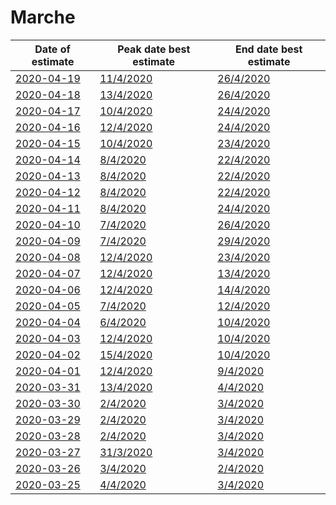 # Marche

|Date of estimate|Peak date best estimate|End date best estimate|
|----|----|----|
|[2020-04-19](2020-04-19/README.md)|[11/4/2020](2020-04-19/COVID-19_marche_j13_2020-04-19.md)|[26/4/2020](2020-04-19/COVID-19_marche_j13_2020-04-19.md)|
|[2020-04-18](2020-04-18/README.md)|[13/4/2020](2020-04-18/COVID-19_marche_j8_2020-04-18.md)|[26/4/2020](2020-04-18/COVID-19_marche_j12_2020-04-18.md)|
|[2020-04-17](2020-04-17/README.md)|[10/4/2020](2020-04-17/COVID-19_marche_j12_2020-04-17.md)|[24/4/2020](2020-04-17/COVID-19_marche_j12_2020-04-17.md)|
|[2020-04-16](2020-04-16/README.md)|[12/4/2020](2020-04-16/COVID-19_marche_j7_2020-04-16.md)|[24/4/2020](2020-04-16/COVID-19_marche_j11_2020-04-16.md)|
|[2020-04-15](2020-04-15/README.md)|[10/4/2020](2020-04-15/COVID-19_marche_j11_2020-04-15.md)|[23/4/2020](2020-04-15/COVID-19_marche_j11_2020-04-15.md)|
|[2020-04-14](2020-04-14/README.md)|[8/4/2020](2020-04-14/COVID-19_marche_j9_2020-04-14.md)|[22/4/2020](2020-04-14/COVID-19_marche_j9_2020-04-14.md)|
|[2020-04-13](2020-04-13/README.md)|[8/4/2020](2020-04-13/COVID-19_marche_j9_2020-04-13.md)|[22/4/2020](2020-04-13/COVID-19_marche_j9_2020-04-13.md)|
|[2020-04-12](2020-04-12/README.md)|[8/4/2020](2020-04-12/COVID-19_marche_j9_2020-04-12.md)|[22/4/2020](2020-04-12/COVID-19_marche_j9_2020-04-12.md)|
|[2020-04-11](2020-04-11/README.md)|[8/4/2020](2020-04-11/COVID-19_marche_j9_2020-04-11.md)|[24/4/2020](2020-04-11/COVID-19_marche_j9_2020-04-11.md)|
|[2020-04-10](2020-04-10/README.md)|[7/4/2020](2020-04-10/COVID-19_marche_j8_2020-04-10.md)|[26/4/2020](2020-04-10/COVID-19_marche_j8_2020-04-10.md)|
|[2020-04-09](2020-04-09/README.md)|[7/4/2020](2020-04-09/COVID-19_marche_j9_2020-04-09.md)|[29/4/2020](2020-04-09/COVID-19_marche_j8_2020-04-09.md)|
|[2020-04-08](2020-04-08/README.md)|[12/4/2020](2020-04-08/COVID-19_marche_j14_2020-04-08.md)|[23/4/2020](2020-04-08/COVID-19_marche_j8_2020-04-08.md)|
|[2020-04-07](2020-04-07/README.md)|[12/4/2020](2020-04-07/COVID-19_marche_j14_2020-04-07.md)|[13/4/2020](2020-04-07/COVID-19_marche_j10_2020-04-07.md)|
|[2020-04-06](2020-04-06/README.md)|[12/4/2020](2020-04-06/COVID-19_marche_j14_2020-04-06.md)|[14/4/2020](2020-04-06/COVID-19_marche_j9_2020-04-06.md)|
|[2020-04-05](2020-04-05/README.md)|[7/4/2020](2020-04-05/COVID-19_marche_j9_2020-04-05.md)|[12/4/2020](2020-04-05/COVID-19_marche_j9_2020-04-05.md)|
|[2020-04-04](2020-04-04/README.md)|[6/4/2020](2020-04-04/COVID-19_marche_j9_2020-04-04.md)|[10/4/2020](2020-04-04/COVID-19_marche_j9_2020-04-04.md)|
|[2020-04-03](2020-04-03/README.md)|[12/4/2020](2020-04-03/COVID-19_marche_j9_2020-04-03.md)|[10/4/2020](2020-04-03/COVID-19_marche_j8_2020-04-03.md)|
|[2020-04-02](2020-04-02/README.md)|[15/4/2020](2020-04-02/COVID-19_marche_j9_2020-04-02.md)|[10/4/2020](2020-04-02/COVID-19_marche_j7_2020-04-02.md)|
|[2020-04-01](2020-04-01/README.md)|[12/4/2020](2020-04-01/COVID-19_marche_j8_2020-04-01.md)|[9/4/2020](2020-04-01/COVID-19_marche_j7_2020-04-01.md)|
|[2020-03-31](2020-03-31/README.md)|[13/4/2020](2020-03-31/COVID-19_marche_j7_2020-03-31.md)|[4/4/2020](2020-03-31/COVID-19_marche_j11_2020-03-31.md)|
|[2020-03-30](2020-03-30/README.md)|[2/4/2020](2020-03-30/COVID-19_marche_j11_2020-03-30.md)|[3/4/2020](2020-03-30/COVID-19_marche_j11_2020-03-30.md)|
|[2020-03-29](2020-03-29/README.md)|[2/4/2020](2020-03-29/COVID-19_marche_j10_2020-03-29.md)|[3/4/2020](2020-03-29/COVID-19_marche_j10_2020-03-29.md)|
|[2020-03-28](2020-03-28/README.md)|[2/4/2020](2020-03-28/COVID-19_marche_j10_2020-03-28.md)|[3/4/2020](2020-03-28/COVID-19_marche_j10_2020-03-28.md)|
|[2020-03-27](2020-03-27/README.md)|[31/3/2020](2020-03-27/COVID-19_marche_j7_2020-03-27.md)|[3/4/2020](2020-03-27/COVID-19_marche_j7_2020-03-27.md)|
|[2020-03-26](2020-03-26/README.md)|[3/4/2020](2020-03-26/COVID-19_marche_j7_2020-03-26.md)|[2/4/2020](2020-03-26/COVID-19_marche_j7_2020-03-26.md)|
|[2020-03-25](2020-03-25/README.md)|[4/4/2020](2020-03-25/COVID-19_marche_j7_2020-03-25.md)|[3/4/2020](2020-03-25/COVID-19_marche_j9_2020-03-25.md)|
